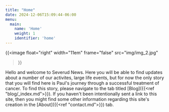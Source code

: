 ```yaml
---
title: "Home"
date: 2024-12-06T15:09:44-06:00
menu:
  main:
    name: 'Home'
    weight: 1
    identifier: 'home'
---
```


{{<image
    float="right"
    width="11em"
    frame="false"
    src="img/img_2.jpg"
>}}

Hello and welcome to Severud News. Here you will be able to find updates about a number of our activites, large life events, but for now the only story that you will find here is Paul's journey through a successful treatment of cancer. To find this story, please navigate to the tab titled [Blog]({{<ref "blog/_index.md">}}). If you haven't been intentionally sent a link to this site, then you might find some other information regarding this site's creation in the [About]({{<ref "contact.md">}}) tab.
